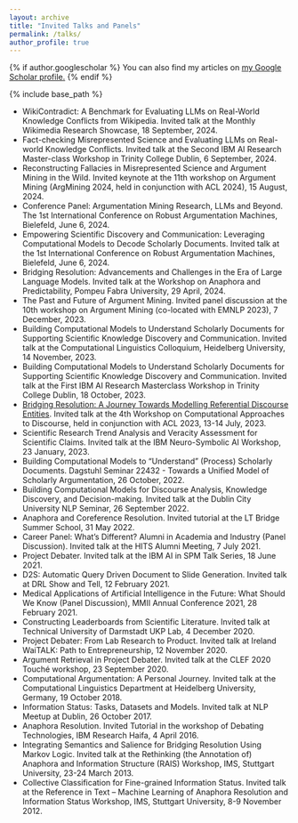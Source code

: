 ```yaml
---
layout: archive
title: "Invited Talks and Panels"
permalink: /talks/
author_profile: true
---
```


{% if author.googlescholar %}
  You can also find my articles on <u><a href="{{author.googlescholar}}">my Google Scholar profile</a>.</u>
{% endif %}

{% include base_path %}


- WikiContradict: A Benchmark for Evaluating LLMs on Real-World Knowledge Conflicts from Wikipedia. Invited talk at the Monthly Wikimedia Research Showcase, 18 September, 2024.
- Fact-checking Misrepresented Science and Evaluating LLMs on Real-world Knowledge Conflicts. Invited talk at the Second IBM AI Research Master-class Workshop in Trinity College Dublin, 6 September, 2024.
- Reconstructing Fallacies in Misrepresented Science and Argument Mining in the Wild. Invited keynote at the 11th workshop on Argument Mining (ArgMining 2024, held in conjunction with ACL 2024), 15 August, 2024.
- Conference Panel: Argumentation Mining Research, LLMs and Beyond. The 1st International Conference on Robust Argumentation Machines, Bielefeld, June 6, 2024. 
- Empowering Scientific Discovery and Communication: Leveraging Computational Models to Decode Scholarly Documents. Invited talk at the 1st International Conference on Robust Argumentation Machines, Bielefeld, June 6, 2024.
- Bridging Resolution: Advancements and Challenges in the Era of Large Language Models. Invited talk at the Workshop on Anaphora and Predictability, Pompeu Fabra University, 29 April, 2024.
- The Past and Future of Argument Mining. Invited panel discussion at the 10th workshop on Argument Mining (co-located with EMNLP 2023), 7 December, 2023.
- Building Computational Models to Understand Scholarly Documents for Supporting Scientific Knowledge Discovery and Communication. Invited talk at the Computational Linguistics Colloquium, Heidelberg University, 14 November, 2023.
- Building Computational Models to Understand Scholarly Documents for Supporting Scientific Knowledge Discovery and Communication. Invited talk at the First IBM AI Research Masterclass Workshop in Trinity College Dublin, 18 October, 2023.  
- [Bridging Resolution: A Journey Towards Modelling Referential Discourse Entities](https://github.com/yufanghou/yufanghou.github.io/blob/master/files/Talk-Yufang_CODI_2023_v1.pdf). Invited talk at the 4th Workshop on Computational Approaches to Discourse, held in conjunction with ACL 2023, 13-14 July, 2023. 
- Scientific Research Trend Analysis and Veracity Assessment for Scientific Claims. Invited talk at the IBM Neuro-Symbolic AI Workshop, 23 January, 2023.  
- Building Computational Models to “Understand” (Process) Scholarly Documents. Dagstuhl Seminar 22432 - Towards a Unified Model of Scholarly Argumentation, 26 October, 2022. 
- Building Computational Models for Discourse Analysis, Knowledge Discovery, and Decision-making. Invited talk at the Dublin City University NLP Seminar, 26 September 2022. 
- Anaphora and Coreference Resolution. Invited tutorial at the LT Bridge Summer School, 31 May 2022.
- Career Panel: What’s Different? Alumni in Academia and Industry (Panel Discussion). Invited talk at the HITS Alumni Meeting, 7 July 2021.
- Project Debater. Invited talk at the IBM AI in SPM Talk Series, 18 June 2021.
- D2S: Automatic Query Driven Document to Slide Generation. Invited talk at DRL Show and Tell, 12 February 2021.
- Medical Applications of Artificial Intelligence in the Future: What Should We Know (Panel Discussion), MMII Annual Conference 2021, 28 February 2021.
- Constructing Leaderboards from Scientific Literature. Invited talk at Technical University of Darmstadt UKP Lab, 4 December 2020.
- Project Debater: From Lab Research to Product. Invited talk at Ireland WaiTALK: Path to Entrepreneurship, 12 November 2020.
- Argument Retrieval in Project Debater. Invited talk at the CLEF 2020 Touché workshop, 23 September 2020.
- Computational Argumentation: A Personal Journey. Invited talk at the Computational Linguistics Department at Heidelberg University, Germany, 19 October 2018.
- Information Status: Tasks, Datasets and Models. Invited talk at NLP Meetup at Dublin, 26 October 2017.
- Anaphora Resolution. Invited Tutorial in the workshop of Debating Technologies, IBM Research Haifa, 4 April 2016.
- Integrating Semantics and Salience for Bridging Resolution Using Markov Logic. Invited talk at the Rethinking (the Annotation of) Anaphora and Information Structure (RAIS) Workshop, IMS, Stuttgart University, 23-24 March 2013.
- Collective Classification for Fine-grained Information Status. Invited talk at the Reference in Text – Machine Learning of Anaphora Resolution and Information Status Workshop, IMS, Stuttgart University, 8-9 November 2012.
